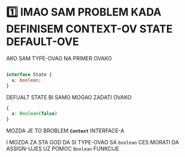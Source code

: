 # :one: IMAO SAM PROBLEM KADA DEFINISEM CONTEXT-OV STATE DEFAULT-OVE

AKO SAM TYPE-OVAO NA PRIMER OVAKO

```ts

interface State {
  a: boolean;
}

```

DEFUALT STATE BI SAMO MOGAO ZADATI OVAKO

```ts
{
  a: Boolean(false)
}

```

MOZDA JE TO BROBLEM **`Context`** INTERFACE-A

I MOZDA ZA STA GOD DA SI TYPE-OVAO SA `boolean` CES MORATI DA ASSIGN-UJES UZ POMOC `Boolean` FUNKCIJE
